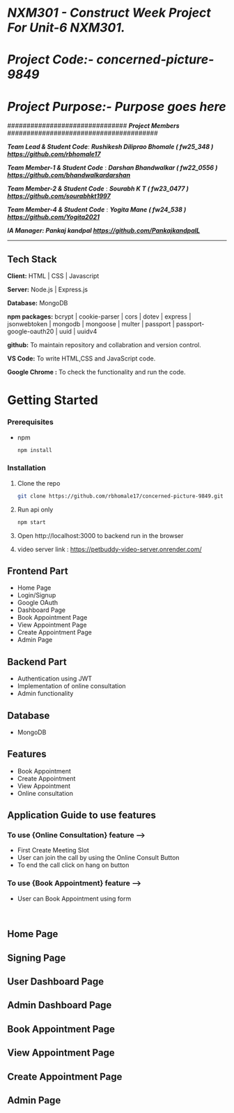 # **_NXM301 - Construct Week Project For Unit-6 NXM301._**

# **_Project Code:- concerned-picture-9849_**

# **_Project Purpose:- Purpose goes here_**

############################### **_Project Members_** #######################################

**_Team Lead & Student Code_**: **_Rushikesh Diliprao Bhomale ( fw25_348 ) https://github.com/rbhomale17_**

**_Team Member-1 & Student Code_** : **_Darshan Bhandwalkar ( fw22_0556 ) https://github.com/bhandwalkardarshan_**

**_Team Member-2 & Student Code_** : **_Sourabh K T ( fw23_0477 ) https://github.com/sourabhkt1997_**

**_Team Member-4 & Student Code_** : **_Yogita Mane ( fw24_538 ) https://github.com/Yogita2021_**

**_IA Manager: Pankaj kandpal https://github.com/PankajkandpalL_**

---

## Tech Stack

**Client:** HTML | CSS | Javascript

**Server:** Node.js | Express.js

**Database:** MongoDB

**npm packages:** bcrypt | cookie-parser | cors | dotev | express | jsonwebtoken | mongodb | mongoose | multer | passport | passport-google-oauth20 | uuid | uuidv4

**github:** To maintain repository and collabration and version control.

**VS Code:** To write HTML,CSS and JavaScript code.

**Google Chrome :** To check the functionality and run the code.

# Getting Started

### Prerequisites

- npm
  ```sh
  npm install
  ```

### Installation

1. Clone the repo

   ```sh
   git clone https://github.com/rbhomale17/concerned-picture-9849.git
   ```

2. Run api only

   ```sh
   npm start
   ```

3. Open http://localhost:3000 to backend run in the browser

4. video server link : https://petbuddy-video-server.onrender.com/

## Frontend Part

- Home Page
- Login/Signup
- Google OAuth
- Dashboard Page
- Book Appointment Page
- View Appointment Page
- Create Appointment Page
- Admin Page

## Backend Part

- Authentication using JWT
- Implementation of online consultation
- Admin functionality

## Database

- MongoDB

## Features

- Book Appointment
- Create Appointment
- View Appointment
- Online consultation

## Application Guide to use features

### To use {Online Consultation} feature -->

- First Create Meeting Slot
- User can join the call by using the Online Consult Button
- To end the call click on hang on button

### To use {Book Appointment} feature -->

- User can Book Appointment using form

<br>

## Home Page

## Signing Page

## User Dashboard Page

## Admin Dashboard Page

## Book Appointment Page

## View Appointment Page

## Create Appointment Page

## Admin Page
